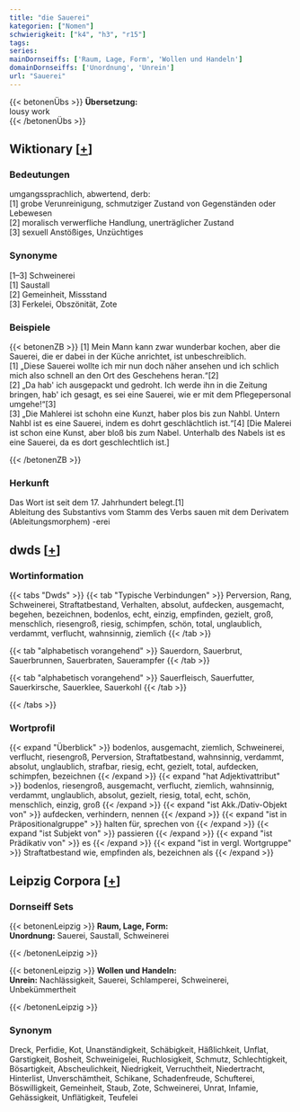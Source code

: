 ```yaml
---
title: "die Sauerei"
kategorien: ["Nomen"]
schwierigkeit: ["k4", "h3", "r15"]
tags:
series:
mainDornseiffs: ['Raum, Lage, Form', 'Wollen und Handeln']
domainDornseiffs: ['Unordnung', 'Unrein']
url: "Sauerei"
---
```


{{< betonenÜbs >}}
**Übersetzung:**  
lousy work  
{{< /betonenÜbs >}}

## Wiktionary [[+](https://de.wiktionary.org/wiki/Sauerei)]

### Bedeutungen
umgangssprachlich, abwertend, derb:  
[1] grobe Verunreinigung, schmutziger Zustand von Gegenständen oder Lebewesen  
[2] moralisch verwerfliche Handlung, unerträglicher Zustand  
[3] sexuell Anstößiges, Unzüchtiges  

### Synonyme
[1–3] Schweinerei  
[1] Saustall  
[2] Gemeinheit, Missstand  
[3] Ferkelei, Obszönität, Zote  

### Beispiele
{{< betonenZB >}}
[1] Mein Mann kann zwar wunderbar kochen, aber die Sauerei, die er dabei in der Küche anrichtet, ist unbeschreiblich.  
[1] „Diese Sauerei wollte ich mir nun doch näher ansehen und ich schlich mich also schnell an den Ort des Geschehens heran.“[2]  
[2] „Da hab' ich ausgepackt und gedroht. Ich werde ihn in die Zeitung bringen, hab' ich gesagt, es sei eine Sauerei, wie er mit dem Pflegepersonal umgehe!“[3]  
[3] „Die Mahlerei ist schohn eine Kunzt, haber plos bis zun Nahbl. Untern Nahbl ist es eine Sauerei, indem es dohrt geschlächtlich ist.“[4] [Die Malerei ist schon eine Kunst, aber bloß bis zum Nabel. Unterhalb des Nabels ist es eine Sauerei, da es dort geschlechtlich ist.]  

{{< /betonenZB >}}
### Herkunft
Das Wort ist seit dem 17. Jahrhundert belegt.[1]  
Ableitung des Substantivs vom Stamm des Verbs sauen mit dem Derivatem (Ableitungsmorphem) -erei  



## dwds [[+](https://www.dwds.de/wb/Sauerei)]

### Wortinformation
{{< tabs "Dwds" >}}
{{< tab "Typische Verbindungen" >}}
Perversion, Rang, Schweinerei, Straftatbestand, Verhalten, absolut, aufdecken, ausgemacht, begehen, bezeichnen, bodenlos, echt, einzig, empfinden, gezielt, groß, menschlich, riesengroß, riesig, schimpfen, schön, total, unglaublich, verdammt, verflucht, wahnsinnig, ziemlich
{{< /tab >}}

{{< tab "alphabetisch vorangehend" >}}
Sauerdorn, Sauerbrut, Sauerbrunnen, Sauerbraten, Sauerampfer
{{< /tab >}}

{{< tab "alphabetisch vorangehend" >}}
Sauerfleisch, Sauerfutter, Sauerkirsche, Sauerklee, Sauerkohl
{{< /tab >}}

{{< /tabs >}}

### Wortprofil
{{< expand "Überblick" >}} bodenlos, ausgemacht, ziemlich, Schweinerei, verflucht, riesengroß, Perversion, Straftatbestand, wahnsinnig, verdammt, absolut, unglaublich, strafbar, riesig, echt, gezielt, total, aufdecken, schimpfen, bezeichnen {{< /expand >}}
{{< expand "hat Adjektivattribut" >}} bodenlos, riesengroß, ausgemacht, verflucht, ziemlich, wahnsinnig, verdammt, unglaublich, absolut, gezielt, riesig, total, echt, schön, menschlich, einzig, groß {{< /expand >}}
{{< expand "ist Akk./Dativ-Objekt von" >}} aufdecken, verhindern, nennen {{< /expand >}}
{{< expand "ist in Präpositionalgruppe" >}} halten für, sprechen von {{< /expand >}}
{{< expand "ist Subjekt von" >}} passieren {{< /expand >}}
{{< expand "ist Prädikativ von" >}} es {{< /expand >}}
{{< expand "ist in vergl. Wortgruppe" >}} Straftatbestand wie, empfinden als, bezeichnen als {{< /expand >}}

## Leipzig Corpora [[+](https://corpora.uni-leipzig.de/en/res?word=Sauerei&corpusId=deu_newscrawl-public_2018)]

### Dornseiff Sets
{{< betonenLeipzig >}}
**Raum, Lage, Form:**  
**Unordnung:** Sauerei, Saustall, Schweinerei  

{{< /betonenLeipzig >}}


{{< betonenLeipzig >}}
**Wollen und Handeln:**  
**Unrein:** Nachlässigkeit, Sauerei, Schlamperei, Schweinerei, Unbekümmertheit  

{{< /betonenLeipzig >}}

### Synonym
Dreck, Perfidie, Kot, Unanständigkeit, Schäbigkeit, Häßlichkeit, Unflat, Garstigkeit, Bosheit, Schweinigelei, Ruchlosigkeit, Schmutz, Schlechtigkeit, Bösartigkeit, Abscheulichkeit, Niedrigkeit, Verruchtheit, Niedertracht, Hinterlist, Unverschämtheit, Schikane, Schadenfreude, Schufterei, Böswilligkeit, Gemeinheit, Staub, Zote, Schweinerei, Unrat, Infamie, Gehässigkeit, Unflätigkeit, Teufelei

